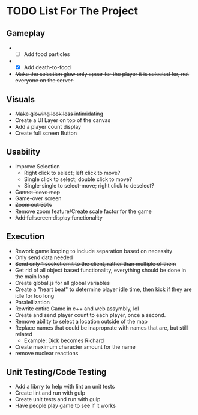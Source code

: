 # TODO List For The Project

## Gameplay

  * - [ ] Add food particles
  * - [x] Add death-to-food
  * ~~Make the selection glow only apear for the player it is selected for, not everyone on the server.~~

## Visuals

  * ~~Make glowing look less intimidating~~
  * Create a UI Layer on top of the canvas
  * Add a player count display
  * Create full screen Button

## Usability

  * Improve Selection
    - Right click to select; left click to move?
    - Single click to select; double click to move?
    - Single-single to select-move; right click to deselect?
  * ~~Cannot leave map~~
  * Game-over screen
  * ~~Zoom out 50%~~
  * Remove zoom feature/Create scale factor for the game
  * ~~Add fullscreen display functionality~~
  
## Execution

  * Rework game looping to include separation based on necessity
  * Only send data needed
  * ~~Send only 1 socket emit to the client, rather than multiple of them~~
  * Get rid of all object based functionality, everything should be done in the main loop
  * Create global.js for all global variables
  * Create a "heart beat" to determine player idle time, then kick if they are idle for too long
  * Paralellization
  * Rewrite entire Game in c++ and web assymbly, lol
  * Create and send player count to each player, once a second. 
  * Remove ability to select a location outside of the map
  * Replace names that could be inaproprate with names that are, but still related
    * Example: Dick becomes Richard
  * Create maximum character amount for the name
  * remove nuclear reactions
  

  ## Unit Testing/Code Testing 

  * Add a librry to help with lint an unit tests
  * Create lint and run with gulp
  * Create unit tests and run with gulp
  * Have people play game to see if it works

